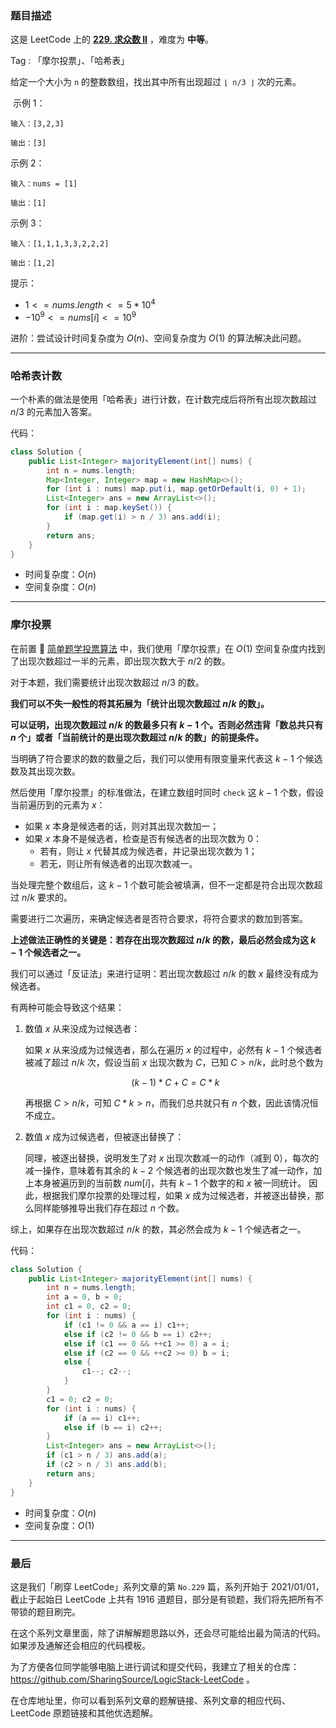 ### 题目描述

这是 LeetCode 上的 **[229. 求众数 II](https://leetcode-cn.com/problems/majority-element-ii/solution/gong-shui-san-xie-noxiang-xin-ke-xue-xi-ws0rj/)** ，难度为 **中等**。

Tag : 「摩尔投票」、「哈希表」



给定一个大小为 `n` 的整数数组，找出其中所有出现超过 `⌊ n/3 ⌋` 次的元素。

 示例 1：
```
输入：[3,2,3]

输出：[3]
```
示例 2：
```
输入：nums = [1]

输出：[1]
```
示例 3：
```
输入：[1,1,1,3,3,2,2,2]

输出：[1,2]
```

提示：
* $1 <= nums.length <= 5 * 10^4$
* $-10^9 <= nums[i] <= 10^9$


进阶：尝试设计时间复杂度为 $O(n)$、空间复杂度为 $O(1)$ 的算法解决此问题。

---

### 哈希表计数

一个朴素的做法是使用「哈希表」进行计数，在计数完成后将所有出现次数超过 $n / 3$ 的元素加入答案。

代码：
```Java
class Solution {
    public List<Integer> majorityElement(int[] nums) {
        int n = nums.length;
        Map<Integer, Integer> map = new HashMap<>();    
        for (int i : nums) map.put(i, map.getOrDefault(i, 0) + 1);
        List<Integer> ans = new ArrayList<>();
        for (int i : map.keySet()) {
            if (map.get(i) > n / 3) ans.add(i);
        }
        return ans;
    }
}
```
* 时间复杂度：$O(n)$
* 空间复杂度：$O(n)$

---

### 摩尔投票

在前置 🧀 [简单题学投票算法](https://mp.weixin.qq.com/s?__biz=MzU4NDE3MTEyMA==&mid=2247488987&idx=1&sn=6087b1909fea1d24f15353515eee8d93&chksm=fd9cbec4caeb37d235ccad8d59724177784036a60525fa5e7b738267e9a84a572b1545528391&token=1288276346&lang=zh_CN#rd) 中，我们使用「摩尔投票」在 $O(1)$ 空间复杂度内找到了出现次数超过一半的元素，即出现次数大于 $n / 2$ 的数。

对于本题，我们需要统计出现次数超过 $n / 3$ 的数。

**我们可以不失一般性的将其拓展为「统计出现次数超过 $n / k$ 的数」。**

**可以证明，出现次数超过 $n / k$ 的数最多只有 $k - 1$ 个。否则必然违背「数总共只有 $n$ 个」或者「当前统计的是出现次数超过 $n / k$ 的数」的前提条件。**

当明确了符合要求的数的数量之后，我们可以使用有限变量来代表这 $k - 1$ 个候选数及其出现次数。

然后使用「摩尔投票」的标准做法，在建立数组时同时 `check` 这 $k - 1$ 个数，假设当前遍历到的元素为 $x$：

* 如果 $x$ 本身是候选者的话，则对其出现次数加一；
* 如果 $x$ 本身不是候选者，检查是否有候选者的出现次数为 $0$：
    * 若有，则让 $x$ 代替其成为候选者，并记录出现次数为 $1$；
    * 若无，则让所有候选者的出现次数减一。

当处理完整个数组后，这 $k - 1$ 个数可能会被填满，但不一定都是符合出现次数超过 $n / k$ 要求的。

需要进行二次遍历，来确定候选者是否符合要求，将符合要求的数加到答案。

**上述做法正确性的关键是：若存在出现次数超过 $n / k$ 的数，最后必然会成为这 $k - 1$ 个候选者之一。**

我们可以通过「反证法」来进行证明：若出现次数超过 $n / k$ 的数 $x$ 最终没有成为候选者。

有两种可能会导致这个结果：

1. 数值 $x$ 从来没成为过候选者：
  
   如果 $x$ 从来没成为过候选者，那么在遍历 $x$ 的过程中，必然有 $k - 1$ 个候选者被减了超过 $n / k$ 次，假设当前 $x$ 出现次数为 $C$，已知 $C > n / k$，此时总个数为
   
   $$
    (k - 1) * C + C = C * k
   $$

    再根据 $C > n / k$，可知 $C * k > n$，而我们总共就只有 $n$ 个数，因此该情况恒不成立。

2. 数值 $x$ 成为过候选者，但被逐出替换了：
  
    同理，被逐出替换，说明发生了对 $x$ 出现次数减一的动作（减到 $0$），每次的减一操作，意味着有其余的 $k - 2$ 个候选者的出现次数也发生了减一动作，加上本身被遍历到的当前数 $num[i]$，共有 $k - 1$ 个数字的和 $x$ 被一同统计。
    因此，根据我们摩尔投票的处理过程，如果 $x$ 成为过候选者，并被逐出替换，那么同样能够推导出我们存在超过 $n$ 个数。

综上，如果存在出现次数超过 $n / k$ 的数，其必然会成为 $k - 1$ 个候选者之一。

代码：
```Java
class Solution {
    public List<Integer> majorityElement(int[] nums) {
        int n = nums.length;
        int a = 0, b = 0;
        int c1 = 0, c2 = 0;
        for (int i : nums) {
            if (c1 != 0 && a == i) c1++;
            else if (c2 != 0 && b == i) c2++;
            else if (c1 == 0 && ++c1 >= 0) a = i;
            else if (c2 == 0 && ++c2 >= 0) b = i;
            else {
                c1--; c2--;
            }
        }
        c1 = 0; c2 = 0;
        for (int i : nums) {
            if (a == i) c1++;
            else if (b == i) c2++;
        }
        List<Integer> ans = new ArrayList<>();
        if (c1 > n / 3) ans.add(a);
        if (c2 > n / 3) ans.add(b);
        return ans;
    }
}
```
* 时间复杂度：$O(n)$
* 空间复杂度：$O(1)$

---

### 最后

这是我们「刷穿 LeetCode」系列文章的第 `No.229` 篇，系列开始于 2021/01/01，截止于起始日 LeetCode 上共有 1916 道题目，部分是有锁题，我们将先把所有不带锁的题目刷完。

在这个系列文章里面，除了讲解解题思路以外，还会尽可能给出最为简洁的代码。如果涉及通解还会相应的代码模板。

为了方便各位同学能够电脑上进行调试和提交代码，我建立了相关的仓库：https://github.com/SharingSource/LogicStack-LeetCode 。

在仓库地址里，你可以看到系列文章的题解链接、系列文章的相应代码、LeetCode 原题链接和其他优选题解。


